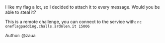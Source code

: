 I like my flag a lot, so I decided to attach it to every message.
Would you be able to steal it?

This is a remote challenge, you can connect to the service with:
`nc oneflagpadding.challs.srdnlen.it 15006`

Author: @zaua
